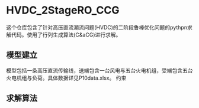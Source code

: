 # HVDC_2StageRO_CCG
这个仓库包含了针对高压直流潮流问题(HVDC)的二阶段鲁棒优化问题的pythpn求解代码。使用了行列生成算法(C&aCG)进行求解。

## 模型建立
模型包括一条高压直流传输线，送端包含一台风电与五台火电机组，受端包含五台火电机组与负荷。具体数据详见P10data.xlsx。
约束

## 求解算法




